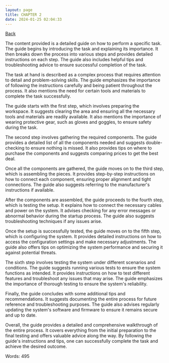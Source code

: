 ```yaml
---
layout: page
title: CHAPTER 2
date: 2024-01-25 02:04:33
---
```


[Back](./)


The content provided is a detailed guide on how to perform a specific task. The guide begins by introducing the task and explaining its importance. It then breaks down the process into various steps and provides detailed instructions on each step. The guide also includes helpful tips and troubleshooting advice to ensure successful completion of the task.

The task at hand is described as a complex process that requires attention to detail and problem-solving skills. The guide emphasizes the importance of following the instructions carefully and being patient throughout the process. It also mentions the need for certain tools and materials to complete the task successfully.

The guide starts with the first step, which involves preparing the workspace. It suggests clearing the area and ensuring all the necessary tools and materials are readily available. It also mentions the importance of wearing protective gear, such as gloves and goggles, to ensure safety during the task.

The second step involves gathering the required components. The guide provides a detailed list of all the components needed and suggests double-checking to ensure nothing is missed. It also provides tips on where to purchase the components and suggests comparing prices to get the best deal.

Once all the components are gathered, the guide moves on to the third step, which is assembling the pieces. It provides step-by-step instructions on how to connect each component, ensuring proper alignment and tight connections. The guide also suggests referring to the manufacturer's instructions if available.

After the components are assembled, the guide proceeds to the fourth step, which is testing the setup. It explains how to connect the necessary cables and power on the system. It advises checking for any error messages or abnormal behavior during the startup process. The guide also suggests troubleshooting techniques if any issues arise.

Once the setup is successfully tested, the guide moves on to the fifth step, which is configuring the system. It provides detailed instructions on how to access the configuration settings and make necessary adjustments. The guide also offers tips on optimizing the system performance and securing it against potential threats.

The sixth step involves testing the system under different scenarios and conditions. The guide suggests running various tests to ensure the system functions as intended. It provides instructions on how to test different features and troubleshoot any issues that may arise. The guide emphasizes the importance of thorough testing to ensure the system's reliability.

Finally, the guide concludes with some additional tips and recommendations. It suggests documenting the entire process for future reference and troubleshooting purposes. The guide also advises regularly updating the system's software and firmware to ensure it remains secure and up to date.

Overall, the guide provides a detailed and comprehensive walkthrough of the entire process. It covers everything from the initial preparation to the final testing and offers valuable advice along the way. By following the guide's instructions and tips, one can successfully complete the task and achieve the desired outcome.

Words: 495